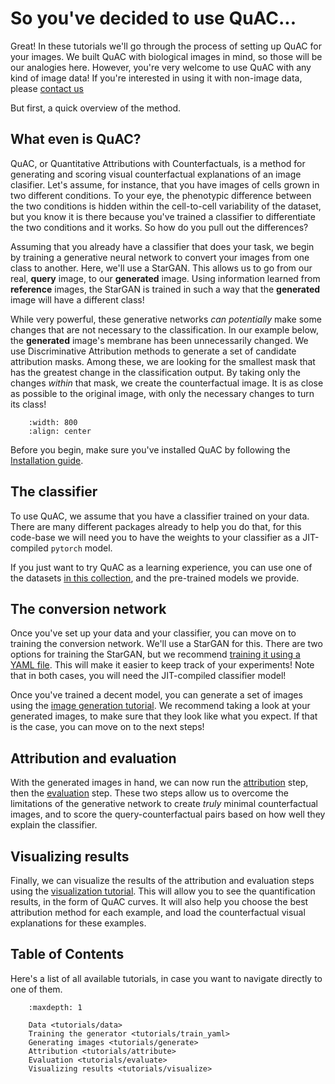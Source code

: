 # So you've decided to use QuAC...

Great! In these tutorials we'll go through the process of setting up QuAC for your images.
We built QuAC with biological images in mind, so those will be our analogies here. However, you're very welcome to use QuAC with any kind of image data!
If you're interested in using it with non-image data, please [contact us](mailto:adjavond%40hhmi.org?subject=QuAC%20Help)

But first, a quick overview of the method.

## What even is QuAC?
QuAC, or Quantitative Attributions with Counterfactuals, is a method for generating and scoring visual counterfactual explanations of an image clasifier.
Let's assume, for instance, that you have images of cells grown in two different conditions.
To your eye, the phenotypic difference between the two conditions is hidden within the cell-to-cell variability of the dataset, but you know it is there because you've trained a classifier to differentiate the two conditions and it works. So how do you pull out the differences?

Assuming that you already have a classifier that does your task, we begin by training a generative neural network to convert your images from one class to another. Here, we'll use a StarGAN. This allows us to go from our real, **query** image, to our **generated** image.
Using information learned from **reference** images, the StarGAN is trained in such a way that the **generated** image will have a different class!

While very powerful, these generative networks *can potentially* make some changes that are not necessary to the classification.
In our example below, the **generated** image's membrane has been unnecessarily changed.
We use Discriminative Attribution methods to generate a set of candidate attribution masks.
Among these, we are looking for the smallest mask that has the greatest change in the classification output.
By taking only the changes *within* that mask, we create the counterfactual image.
It is as close as possible to the original image, with only the necessary changes to turn its class!

```{image} assets/overview.png
    :width: 800
    :align: center
```

Before you begin, make sure you've installed QuAC by following the [Installation guide](install).

## The classifier
To use QuAC, we assume that you have a classifier trained on your data.
There are many different packages already to help you do that, for this code-base we will need you to have the weights to your classifier as a JIT-compiled `pytorch` model.

If you just want to try QuAC as a learning experience, you can use one of the datasets [in this collection](https://doi.org/10.25378/janelia.c.7620737.v1), and the pre-trained models we provide.

## The conversion network

Once you've set up your data and your classifier, you can move on to training the conversion network.
We'll use a StarGAN for this.
There are two options for training the StarGAN, but we recommend [training it using a YAML file](tutorials/train_yaml).
This will make it easier to keep track of your experiments!
Note that in both cases, you will need the JIT-compiled classifier model!

Once you've trained a decent model, you can generate a set of images using the [image generation tutorial](tutorials/generate).
We recommend taking a look at your generated images, to make sure that they look like what you expect.
If that is the case, you can move on to the next steps!

## Attribution and evaluation

With the generated images in hand, we can now run the [attribution](tutorials/attribute) step, then the [evaluation](tutorials/evaluate) step.
These two steps allow us to overcome the limitations of the generative network to create *truly* minimal counterfactual images, and to score the query-counterfactual pairs based on how well they explain the classifier.

## Visualizing results

Finally, we can visualize the results of the attribution and evaluation steps using the [visualization tutorial](tutorials/visualize).
This will allow you to see the quantification results, in the form of QuAC curves.
It will also help you choose the best attribution method for each example, and load the counterfactual visual explanations for these examples.

## Table of Contents
Here's a list of all available tutorials, in case you want to navigate directly to one of them.

```{toctree}
    :maxdepth: 1

    Data <tutorials/data>
    Training the generator <tutorials/train_yaml>
    Generating images <tutorials/generate>
    Attribution <tutorials/attribute>
    Evaluation <tutorials/evaluate>
    Visualizing results <tutorials/visualize>
```
